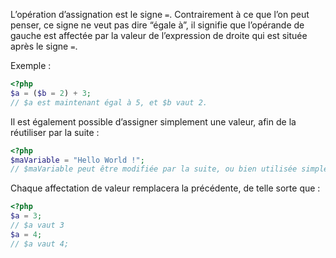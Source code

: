 L’opération d’assignation est le signe ```=```. Contrairement à ce que l’on peut penser, ce signe ne veut pas dire “égale à”, il signifie que l’opérande de gauche est affectée par la valeur de l’expression de droite qui est située après le signe ```=```.

Exemple :

``` php
<?php
$a = ($b = 2) + 3;
// $a est maintenant égal à 5, et $b vaut 2.
```

Il est également possible d’assigner simplement une valeur, afin de la réutiliser par la suite : 

``` php
<?php
$maVariable = "Hello World !";
// $maVariable peut être modifiée par la suite, ou bien utilisée simplement pour afficher son contenu.
```

Chaque affectation de valeur remplacera la précédente, de telle sorte que : 

``` php
<?php
$a = 3;
// $a vaut 3
$a = 4;
// $a vaut 4;
```